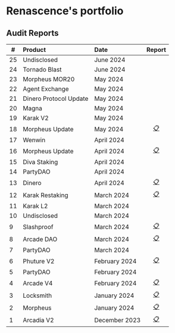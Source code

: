 # Renascence's portfolio

## Audit Reports

| #   | Product                | Date          |                                       Report                                        |
| --- | :--------------------- | :------------ | :---------------------------------------------------------------------------------: |
| 25  | Undisclosed            | June 2024     |                                                                                     |
| 24  | Tornado Blast          | June 2024     |                                                                                     |
| 23  | Morpheus MOR20         | May 2024      |                                                                                     |
| 22  | Agent Exchange         | May 2024      |                                                                                     |
| 21  | Dinero Protocol Update | May 2024      |                                                                                     |
| 20  | Magna                  | May 2024      |                                                                                     |
| 19  | Karak V2               | May 2024      |                                                                                     |
| 18  | Morpheus Update        | May 2024      | [📋](./reports/Morpheus%20Dynamic%20Minter%20-%20Renascence%20Audit%20Report.pdf)  |
| 17  | Wenwin                 | April 2024    |                                                                                     |
| 16  | Morpheus Update        | April 2024    | [📋](./reports/Morpheus%20L2TokenReceiverV2%20-%20Renascence%20Audit%20Report.pdf) |
| 15  | Diva Staking           | April 2024    |                                                                                     |
| 14  | PartyDAO               | April 2024    |                                                                                     |
| 13  | Dinero                 | April 2024    |    [📋](./reports/Institutional%20Pirex%20-%20Renascence%20Audit%20Report.pdf)     |
| 12  | Karak Restaking        | March 2024    |      [📋](./reports/Karak%20Restaking%20-%20Renascence%20Audit%20Report.pdf)       |
| 11  | Karak L2               | March 2024    |                                                                                     |
| 10  | Undisclosed            | March 2024    |                                                                                     |
| 9   | Slashproof             | March 2024    |          [📋](./reports/Slashproof%20-%20Renascence%20Audit%20Report.pdf)          |
| 8   | Arcade DAO             | March 2024    |       [📋](./reports/Arcade%20Staking%20-%20Renascence%20Audit%20Report.pdf)       |
| 7   | PartyDAO               | March 2024    |                                                                                     |
| 6   | Phuture V2             | February 2024 |         [📋](./reports/Phuture%20V2%20-%20Renascence%20Audit%20Report.pdf)         |
| 5   | PartyDAO               | February 2024 |                                                                                     |
| 4   | Arcade V4              | February 2024 |         [📋](./reports/Arcade%20V4%20-%20Renascence%20Audit%20Report.pdf)          |
| 3   | Locksmith              | January 2024  |          [📋](./reports/Locksmith%20-%20Renascence%20Audit%20Report.pdf)           |
| 2   | Morpheus               | January 2024  |           [📋](./reports/Morpheus%20-%20Renascence%20Audit%20Report.pdf)           |
| 1   | Arcadia V2             | December 2023 |         [📋](./reports/Arcadia%20V2%20-%20Renascence%20Audit%20Report.pdf)         |
